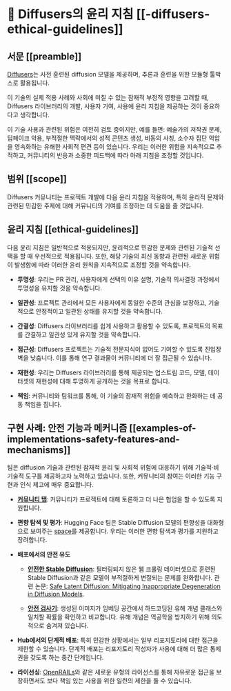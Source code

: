 <!--Copyright 2025 The HuggingFace Team. All rights reserved.

Licensed under the Apache License, Version 2.0 (the "License"); you may not use this file except in compliance with
the License. You may obtain a copy of the License at

http://www.apache.org/licenses/LICENSE-2.0

Unless required by applicable law or agreed to in writing, software distributed under the License is distributed on
an "AS IS" BASIS, WITHOUT WARRANTIES OR CONDITIONS OF ANY KIND, either express or implied. See the License for the
specific language governing permissions and limitations under the License.
-->

# 🧨 Diffusers의 윤리 지침 [[-diffusers-ethical-guidelines]]

## 서문 [[preamble]]

[Diffusers](https://huggingface.co/docs/diffusers/index)는 사전 훈련된 diffusion 모델을 제공하며, 추론과 훈련을 위한 모듈형 툴박스로 활용됩니다.

이 기술의 실제 적용 사례와 사회에 미칠 수 있는 잠재적 부정적 영향을 고려할 때, Diffusers 라이브러리의 개발, 사용자 기여, 사용에 윤리 지침을 제공하는 것이 중요하다고 생각합니다.

이 기술 사용과 관련된 위험은 여전히 검토 중이지만, 예를 들면: 예술가의 저작권 문제, 딥페이크 악용, 부적절한 맥락에서의 성적 콘텐츠 생성, 비동의 사칭, 소수자 집단 억압을 영속화하는 유해한 사회적 편견 등이 있습니다.
우리는 이러한 위험을 지속적으로 추적하고, 커뮤니티의 반응과 소중한 피드백에 따라 아래 지침을 조정할 것입니다.

## 범위 [[scope]]

Diffusers 커뮤니티는 프로젝트 개발에 다음 윤리 지침을 적용하며, 특히 윤리적 문제와 관련된 민감한 주제에 대해 커뮤니티의 기여를 조정하는 데 도움을 줄 것입니다.

## 윤리 지침 [[ethical-guidelines]]

다음 윤리 지침은 일반적으로 적용되지만, 윤리적으로 민감한 문제와 관련된 기술적 선택을 할 때 우선적으로 적용됩니다. 또한, 해당 기술의 최신 동향과 관련된 새로운 위험이 발생함에 따라 이러한 윤리 원칙을 지속적으로 조정할 것을 약속합니다.

- **투명성**: 우리는 PR 관리, 사용자에게 선택의 이유 설명, 기술적 의사결정 과정에서 투명성을 유지할 것을 약속합니다.

- **일관성**: 프로젝트 관리에서 모든 사용자에게 동일한 수준의 관심을 보장하고, 기술적으로 안정적이고 일관된 상태를 유지할 것을 약속합니다.

- **간결성**: Diffusers 라이브러리를 쉽게 사용하고 활용할 수 있도록, 프로젝트의 목표를 간결하고 일관성 있게 유지할 것을 약속합니다.

- **접근성**: Diffusers 프로젝트는 기술적 전문지식이 없어도 기여할 수 있도록 진입장벽을 낮춥니다. 이를 통해 연구 결과물이 커뮤니티에 더 잘 접근될 수 있습니다.

- **재현성**: 우리는 Diffusers 라이브러리를 통해 제공되는 업스트림 코드, 모델, 데이터셋의 재현성에 대해 투명하게 공개하는 것을 목표로 합니다.

- **책임**: 커뮤니티와 팀워크를 통해, 이 기술의 잠재적 위험을 예측하고 완화하는 데 공동 책임을 집니다.

## 구현 사례: 안전 기능과 메커니즘 [[examples-of-implementations-safety-features-and-mechanisms]]

팀은 diffusion 기술과 관련된 잠재적 윤리 및 사회적 위험에 대응하기 위해 기술적·비기술적 도구를 제공하고자 노력하고 있습니다. 또한, 커뮤니티의 참여는 이러한 기능 구현과 인식 제고에 매우 중요합니다.

- [**커뮤니티 탭**](https://huggingface.co/docs/hub/repositories-pull-requests-discussions): 커뮤니티가 프로젝트에 대해 토론하고 더 나은 협업을 할 수 있도록 지원합니다.

- **편향 탐색 및 평가**: Hugging Face 팀은 Stable Diffusion 모델의 편향성을 대화형으로 보여주는 [space](https://huggingface.co/spaces/society-ethics/DiffusionBiasExplorer)를 제공합니다. 우리는 이러한 편향 탐색과 평가를 지원하고 장려합니다.

- **배포에서의 안전 유도**

  - [**안전한 Stable Diffusion**](https://huggingface.co/docs/diffusers/main/en/api/pipelines/stable_diffusion/stable_diffusion_safe): 필터링되지 않은 웹 크롤링 데이터셋으로 훈련된 Stable Diffusion과 같은 모델이 부적절하게 변질되는 문제를 완화합니다. 관련 논문: [Safe Latent Diffusion: Mitigating Inappropriate Degeneration in Diffusion Models](https://huggingface.co/papers/2211.05105).

  - [**안전 검사기**](https://github.com/huggingface/diffusers/blob/main/src/diffusers/pipelines/stable_diffusion/safety_checker.py): 생성된 이미지가 임베딩 공간에서 하드코딩된 유해 개념 클래스와 일치할 확률을 확인하고 비교합니다. 유해 개념은 역공학을 방지하기 위해 의도적으로 숨겨져 있습니다.

- **Hub에서의 단계적 배포**: 특히 민감한 상황에서는 일부 리포지토리에 대한 접근을 제한할 수 있습니다. 단계적 배포는 리포지토리 작성자가 사용에 대해 더 많은 통제권을 갖도록 하는 중간 단계입니다.

- **라이선싱**: [OpenRAILs](https://huggingface.co/blog/open_rail)와 같은 새로운 유형의 라이선스를 통해 자유로운 접근을 보장하면서도 보다 책임 있는 사용을 위한 일련의 제한을 둘 수 있습니다.
